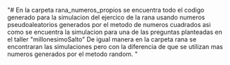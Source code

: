 "# En la carpeta rana_numeros_propios se encuentra todo el codigo generado para la simulacion del ejercico de la rana usando numeros pseudoaleatorios generados por el metodo de numeros cuadrados asi como se encuentra la simulacion para una de las preguntas planteadas en el taller "millonesimoSalto"
De igual manera en la carpeta rana se encontraran las simulaciones pero con la diferencia de que se utilizan mas numeros generados por el metodo random. " 
